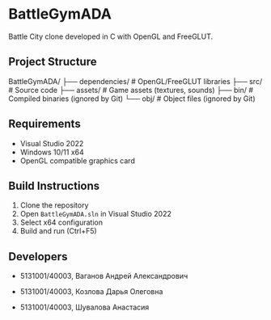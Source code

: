 # BattleGymADA

Battle City clone developed in C with OpenGL and FreeGLUT.

## Project Structure
BattleGymADA/
├── dependencies/ # OpenGL/FreeGLUT libraries
├── src/ # Source code
├── assets/ # Game assets (textures, sounds)
├── bin/ # Compiled binaries (ignored by Git)
└── obj/ # Object files (ignored by Git)


## Requirements

- Visual Studio 2022
- Windows 10/11 x64
- OpenGL compatible graphics card

## Build Instructions

1. Clone the repository
2. Open `BattleGymADA.sln` in Visual Studio 2022
3. Select x64 configuration
4. Build and run (Ctrl+F5)

## Developers

- 5131001/40003, Ваганов Андрей Александрович
- 5131001/40003, Козлова Дарья Олеговна

- 5131001/40003, Шувалова Анастасия 
